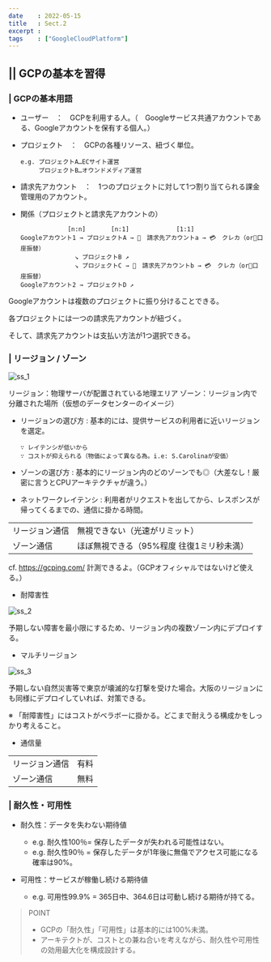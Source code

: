 ```yaml
---
date    : 2022-05-15
title   : Sect.2
excerpt :
tags    : ["GoogleCloudPlatform"]
---
```


## || GCPの基本を習得
### | GCPの基本用語
* ユーザー　：　GCPを利用する人。（　Googleサービス共通アカウントである、Googleアカウントを保有する個人。）

* プロジェクト　：　GCPの各種リソース、紐づく単位。

      e.g. プロジェクトA…ECサイト運営
           プロジェクトB…オウンドメディア運営


* 請求先アカウント　：　1つのプロジェクトに対して1つ割り当てられる課金管理用のアカウント。

* 関係（プロジェクトと請求先アカウントの）

                   [n:n]       [n:1]             [1:1]
      Googleアカウント1 → プロジェクトA → 👤　請求先アカウントa → 💳　クレカ（or🏦口座振替）
                     ↘︎ プロジェクトB ↗︎
                     ↘︎ プロジェクトC → 👤　請求先アカウントb → 💳　クレカ（or🏦口座振替）
      Googleアカウント2 → プロジェクトD ↗︎


Googleアカウントは複数のプロジェクトに振り分けることできる。

各プロジェクトには一つの請求先アカウントが紐づく。

そして、請求先アカウントは支払い方法が1つ選択できる。



### | リージョン / ゾーン
![ss_1](https://user-images.githubusercontent.com/28585421/168473172-2f91f1e2-e64c-4e17-9534-36f0864b49bd.png)
 
リージョン：物理サーバが配置されている地理エリア
ゾーン：リージョン内で分離された場所（仮想のデータセンターのイメージ）

* リージョンの選び方 : 基本的には、提供サービスの利用者に近いリージョンを選定。

      ∵ レイテンシが低いから
      ∵ コストが抑えられる（物価によって異なる為。i.e: S.Carolinaが安価）

* ゾーンの選び方 : 基本的にリージョン内のどのゾーンでも◎（大差なし！厳密に言うとCPUアーキテクチャが違う。）

* ネットワークレイテンシ : 利用者がリクエストを出してから、レスポンスが帰ってくるまでの、通信に掛かる時間。

|||
|:-|:-|
|リージョン通信|無視できない（光速がリミット）|
|ゾーン通信|ほぼ無視できる（95%程度 往復1ミリ秒未満）|

cf. https://gcping.com/ 計測できるよ。（GCPオフィシャルではないけど使える。）

* 耐障害性

![ss_2](https://user-images.githubusercontent.com/28585421/168473212-a9e741c6-2cda-4028-b5dc-72b589130a0f.png)

予期しない障害を最小限にするため、リージョン内の複数ゾーン内にデプロイする。

* マルチリージョン

![ss_3](https://user-images.githubusercontent.com/28585421/168473224-bc7a0bba-0a28-447a-a8e1-6d561c965f73.png)

予期しない自然災害等で東京が壊滅的な打撃を受けた場合。大阪のリージョンにも同様にデプロイしていれば、対策できる。

※ 「耐障害性」にはコストがベラボーに掛かる。どこまで耐えうる構成かをしっかり考えること。

* 通信量

|||
|:-|:-|
|リージョン通信|有料|
|ゾーン通信|無料|



### | 耐久性・可用性
+ 耐久性：データを失わない期待値
  - e.g. 耐久性100％= 保存したデータが失われる可能性はない。
  - e.g. 耐久性90％ = 保存したデータが1年後に無傷でアクセス可能になる確率は90%。

+ 可用性：サービスが稼働し続ける期待値
  - e.g. 可用性99.9% = 365日中、364.6日は可動し続ける期待が持てる。

> POINT
>
> * GCPの「耐久性」「可用性」は基本的には100%未満。
> * アーキテクトが、コストとの兼ね合いを考えながら、耐久性や可用性の効用最大化を構成設計する。
